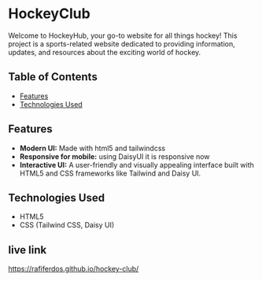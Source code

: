 # HockeyClub

Welcome to HockeyHub, your go-to website for all things hockey! This project is a sports-related website dedicated to providing information, updates, and resources about the exciting world of hockey.

## Table of Contents

- [Features](#features)
- [Technologies Used](#technologies-used)

## Features

- **Modern UI:** Made with html5 and tailwindcss
- **Responsive for mobile:** using DaisyUI it is responsive now
- **Interactive UI:** A user-friendly and visually appealing interface built with HTML5 and CSS frameworks like Tailwind and Daisy UI.

## Technologies Used

- HTML5
- CSS (Tailwind CSS, Daisy UI)

## live link
https://rafiferdos.github.io/hockey-club/
